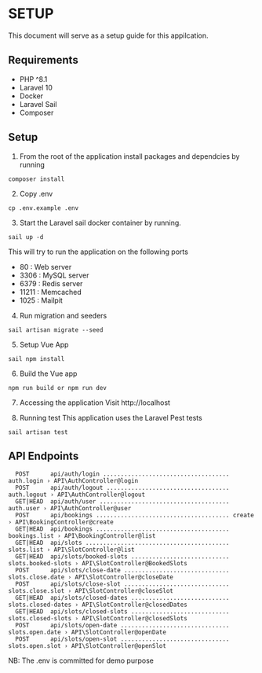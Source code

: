 # SETUP

This document will serve as a setup guide for this appilcation.

## Requirements
- PHP ^8.1
- Laravel 10
- Docker
- Laravel Sail
- Composer

## Setup

1. From the root of the application install packages and dependcies by running
```
composer install
```
2. Copy .env 
```
cp .env.example .env
```

3. Start the Laravel sail docker container by running. 
```
sail up -d
```

This will try to run the application on the following ports
- 80    : Web server
- 3306  : MySQL server
- 6379  : Redis server
- 11211 : Memcached
- 1025  : Mailpit

4. Run migration and seeders
```
sail artisan migrate --seed
```
5. Setup Vue App
```
sail npm install
```
6. Build the Vue app
```
npm run build or npm run dev 
```

7. Accessing the application
Visit http://localhost

8. Running test
This application uses the Laravel Pest tests
```
sail artisan test
```

## API Endpoints

```
  POST      api/auth/login .................................... auth.login › API\AuthController@login
  POST      api/auth/logout ................................... auth.logout › API\AuthController@logout
  GET|HEAD  api/auth/user ..................................... auth.user › API\AuthController@user
  POST      api/bookings ...................................... create › API\BookingController@create
  GET|HEAD  api/bookings ...................................... bookings.list › API\BookingController@list
  GET|HEAD  api/slots ......................................... slots.list › API\SlotController@list
  GET|HEAD  api/slots/booked-slots ............................ slots.booked-slots › API\SlotController@BookedSlots
  POST      api/slots/close-date .............................. slots.close.date › API\SlotController@closeDate
  POST      api/slots/close-slot .............................. slots.close.slot › API\SlotController@closeSlot
  GET|HEAD  api/slots/closed-dates ............................ slots.closed-dates › API\SlotController@closedDates
  GET|HEAD  api/slots/closed-slots ............................ slots.closed-slots › API\SlotController@closedSlots
  POST      api/slots/open-date ............................... slots.open.date › API\SlotController@openDate
  POST      api/slots/open-slot ............................... slots.open.slot › API\SlotController@openSlot
```

NB: The .env is committed for demo purpose
